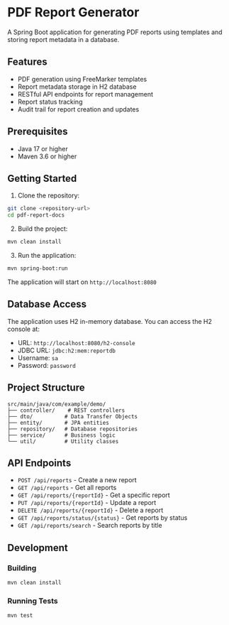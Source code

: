 # PDF Report Generator

A Spring Boot application for generating PDF reports using templates and storing report metadata in a database.

## Features

- PDF generation using FreeMarker templates
- Report metadata storage in H2 database
- RESTful API endpoints for report management
- Report status tracking
- Audit trail for report creation and updates

## Prerequisites

- Java 17 or higher
- Maven 3.6 or higher

## Getting Started

1. Clone the repository:
```bash
git clone <repository-url>
cd pdf-report-docs
```

2. Build the project:
```bash
mvn clean install
```

3. Run the application:
```bash
mvn spring-boot:run
```

The application will start on `http://localhost:8080`

## Database Access

The application uses H2 in-memory database. You can access the H2 console at:
- URL: `http://localhost:8080/h2-console`
- JDBC URL: `jdbc:h2:mem:reportdb`
- Username: `sa`
- Password: `password`

## Project Structure

```
src/main/java/com/example/demo/
├── controller/    # REST controllers
├── dto/          # Data Transfer Objects
├── entity/       # JPA entities
├── repository/   # Database repositories
├── service/      # Business logic
└── util/         # Utility classes
```

## API Endpoints

- `POST /api/reports` - Create a new report
- `GET /api/reports` - Get all reports
- `GET /api/reports/{reportId}` - Get a specific report
- `PUT /api/reports/{reportId}` - Update a report
- `DELETE /api/reports/{reportId}` - Delete a report
- `GET /api/reports/status/{status}` - Get reports by status
- `GET /api/reports/search` - Search reports by title

## Development

### Building

```bash
mvn clean install
```

### Running Tests

```bash
mvn test
```

